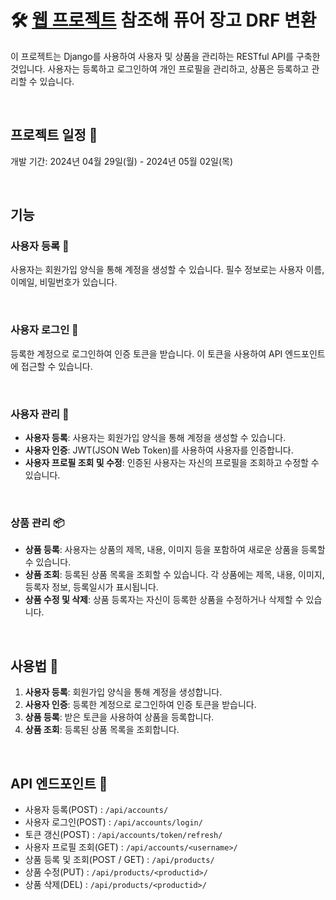 # 🛠️ **[웹 프로젝트](https://github.com/leejinwon012/Sparta-Market)** 참조해 퓨어 장고 DRF 변환

이 프로젝트는 Django를 사용하여 사용자 및 상품을 관리하는 RESTful API를 구축한 것입니다. 사용자는 등록하고 로그인하여 개인 프로필을 관리하고, 상품은 등록하고 관리할 수 있습니다.

<br/>

## 프로젝트 일정 📅
개발 기간: 2024년 04월 29일(월) - 2024년 05월 02일(목)

<br/>

## 기능

### 사용자 등록 📝

사용자는 회원가입 양식을 통해 계정을 생성할 수 있습니다. 필수 정보로는 사용자 이름, 이메일, 비밀번호가 있습니다.

<br/>

### 사용자 로그인 🔐

등록한 계정으로 로그인하여 인증 토큰을 받습니다. 이 토큰을 사용하여 API 엔드포인트에 접근할 수 있습니다.

<br/>

### 사용자 관리 :scroll:

- **사용자 등록**: 사용자는 회원가입 양식을 통해 계정을 생성할 수 있습니다.
- **사용자 인증**: JWT(JSON Web Token)를 사용하여 사용자를 인증합니다.
- **사용자 프로필 조회 및 수정**: 인증된 사용자는 자신의 프로필을 조회하고 수정할 수 있습니다.

<br/>

### 상품 관리 📦

- **상품 등록**: 사용자는 상품의 제목, 내용, 이미지 등을 포함하여 새로운 상품을 등록할 수 있습니다.
- **상품 조회**: 등록된 상품 목록을 조회할 수 있습니다. 각 상품에는 제목, 내용, 이미지, 등록자 정보, 등록일시가 표시됩니다.
- **상품 수정 및 삭제**: 상품 등록자는 자신이 등록한 상품을 수정하거나 삭제할 수 있습니다.

<br/>

## 사용법 :page_with_curl:

1. **사용자 등록**: 회원가입 양식을 통해 계정을 생성합니다.
2. **사용자 인증**: 등록한 계정으로 로그인하여 인증 토큰을 받습니다.
3. **상품 등록**: 받은 토큰을 사용하여 상품을 등록합니다.
4. **상품 조회**: 등록된 상품 목록을 조회합니다.

<br/>

## API 엔드포인트 :pushpin:

- 사용자 등록(POST) : `/api/accounts/`
- 사용자 로그인(POST) : `/api/accounts/login/`
- 토큰 갱신(POST) : `/api/accounts/token/refresh/`
- 사용자 프로필 조회(GET) : `/api/accounts/<username>/`
- 상품 등록 및 조회(POST / GET) : `/api/products/`
- 상품 수정(PUT) : `/api/products/<productid>/`
- 상품 삭제(DEL) : `/api/products/<productid>/`

